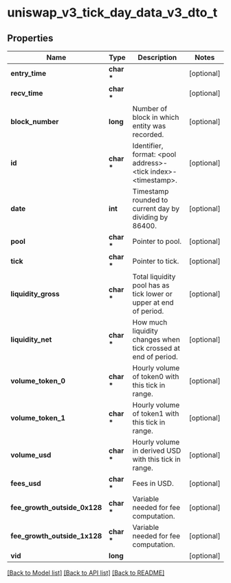 # uniswap_v3_tick_day_data_v3_dto_t

## Properties
Name | Type | Description | Notes
------------ | ------------- | ------------- | -------------
**entry_time** | **char \*** |  | [optional] 
**recv_time** | **char \*** |  | [optional] 
**block_number** | **long** | Number of block in which entity was recorded. | [optional] 
**id** | **char \*** | Identifier, format: &lt;pool address&gt;-&lt;tick index&gt;-&lt;timestamp&gt;. | [optional] 
**date** | **int** | Timestamp rounded to current day by dividing by 86400. | [optional] 
**pool** | **char \*** | Pointer to pool. | [optional] 
**tick** | **char \*** | Pointer to tick. | [optional] 
**liquidity_gross** | **char \*** | Total liquidity pool has as tick lower or upper at end of period. | [optional] 
**liquidity_net** | **char \*** | How much liquidity changes when tick crossed at end of period. | [optional] 
**volume_token_0** | **char \*** | Hourly volume of token0 with this tick in range. | [optional] 
**volume_token_1** | **char \*** | Hourly volume of token1 with this tick in range. | [optional] 
**volume_usd** | **char \*** | Hourly volume in derived USD with this tick in range. | [optional] 
**fees_usd** | **char \*** | Fees in USD. | [optional] 
**fee_growth_outside_0x128** | **char \*** | Variable needed for fee computation. | [optional] 
**fee_growth_outside_1x128** | **char \*** | Variable needed for fee computation. | [optional] 
**vid** | **long** |  | [optional] 

[[Back to Model list]](../README.md#documentation-for-models) [[Back to API list]](../README.md#documentation-for-api-endpoints) [[Back to README]](../README.md)


